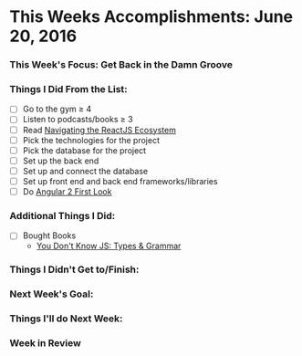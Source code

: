 # This Weeks Accomplishments: June 20, 2016

### This Week's Focus: Get Back in the Damn Groove

### Things I Did From the List:
- [ ] Go to the gym ≥ 4
- [ ] Listen to podcasts/books ≥ 3
- [ ] Read [Navigating the ReactJS Ecosystem](https://www.toptal.com/react/navigating-the-react-ecosystem)
- [ ] Pick the technologies for the project
- [ ] Pick the database for the project
- [ ] Set up the back end
- [ ] Set up and connect the database
- [ ] Set up front end and back end frameworks/libraries
- [ ] Do [Angular 2 First Look](http://app.pluralsight.com/courses/angular-2-first-look)

### Additional Things I Did:
- [ ] Bought Books
  - [You Don't Know JS: Types & Grammar](https://www.amazon.com/gp/product/1491904194/ref=oh_aui_detailpage_o00_s00?ie=UTF8&psc=1)
    

### Things I Didn't Get to/Finish:

### Next Week's Goal:

### Things I'll do Next Week:

### Week in Review